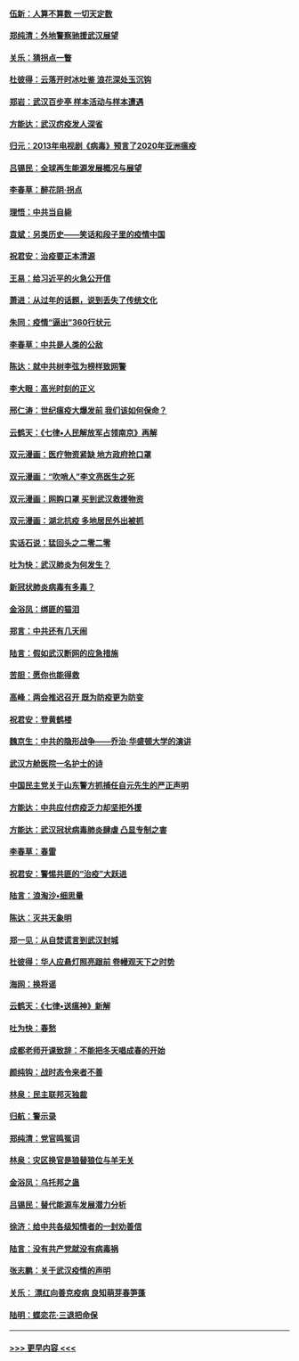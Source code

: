 #### [伍新：人算不算数 一切天定数](../pages/nsc993/n11893372.md?t=02252002) 
#### [郑纯清：外地警察驰援武汉展望](../pages/nsc993/n11893115.md?t=02252002) 
#### [关乐：猜拐点一瞥](../pages/nsc993/n11893020.md?t=02252002) 
#### [杜彼得：云落开时冰吐鉴 浪花深处玉沉钩](../pages/nsc993/n11892107.md?t=02252002) 
#### [郑岩：武汉百步亭 样本活动与样本遭遇](../pages/nsc993/n11892310.md?t=02252002) 
#### [方能达：武汉疠疫发人深省](../pages/nsc993/n11891376.md?t=02252002) 
#### [归元：2013年电视剧《病毒》预言了2020年亚洲瘟疫](../pages/nsc993/n11891126.md?t=02252002) 
#### [吕锡民：全球再生能源发展概况与展望](../pages/nsc993/n11890613.md?t=02252002) 
#### [李春草：醉花阴·拐点](../pages/nsc993/n11890567.md?t=02252002) 
#### [理悟：中共当自毙](../pages/nsc993/n11890559.md?t=02252002) 
#### [袁斌：另类历史——笑话和段子里的疫情中国](../pages/nsc993/n11889243.md?t=02252002) 
#### [祝君安：治疫要正本清源](../pages/nsc993/n11889085.md?t=02252002) 
#### [王易：给习近平的火急公开信](../pages/nsc993/n11888225.md?t=02252002) 
#### [萧进：从过年的话题，说到丢失了传统文化](../pages/nsc993/n11887732.md?t=02252002) 
#### [朱同：疫情“逼出”360行状元](../pages/nsc993/n11887678.md?t=02252002) 
#### [李春草：中共是人类的公敌](../pages/nsc993/n11887656.md?t=02252002) 
#### [陈达：就中共树李弦为榜样致网警](../pages/nsc993/n11887625.md?t=02252002) 
#### [李大眼：高光时刻的正义](../pages/nsc993/n11887585.md?t=02252002) 
#### [邢仁涛：世纪瘟疫大爆发前 我们该如何保命？](../pages/nsc993/n11887535.md?t=02252002) 
#### [云鹤天：《七律▪人民解放军占领南京》再解](../pages/nsc993/n11887524.md?t=02252002) 
#### [双元漫画：医疗物资紧缺 地方政府抢口罩](../pages/nsc993/n11884744.md?t=02252002) 
#### [双元漫画：“吹哨人”李文亮医生之死](../pages/nsc993/n11884705.md?t=02252002) 
#### [双元漫画：网购口罩 买到武汉救援物资](../pages/nsc993/n11884670.md?t=02252002) 
#### [双元漫画：湖北抗疫 多地居民外出被抓](../pages/nsc993/n11884643.md?t=02252002) 
#### [实话石说：猛回头之二零二零](../pages/nsc993/n11883968.md?t=02252002) 
#### [吐为快：武汉肺炎为何发生？](../pages/nsc993/n11882180.md?t=02252002) 
#### [新冠状肺炎病毒有多毒？](../pages/nsc993/n11881790.md?t=02252002) 
#### [金浴凤：绑匪的猫泪](../pages/nsc993/n11880664.md?t=02252002) 
#### [郑言：中共还有几天闹](../pages/nsc993/n11880645.md?t=02252002) 
#### [陆言：假如武汉断网的应急措施](../pages/nsc993/n11880619.md?t=02252002) 
#### [苦胆：愿你也能得救](../pages/nsc993/n11880601.md?t=02252002) 
#### [高峰：两会推迟召开  既为防疫更为防变](../pages/nsc993/n11879977.md?t=02252002) 
#### [祝君安：登黄鹤楼](../pages/nsc993/n11880583.md?t=02252002) 
#### [魏京生：中共的隐形战争——乔治‧华盛顿大学的演讲](../pages/nsc993/n11879765.md?t=02252002) 
#### [武汉方舱医院一名护士的诗](../pages/nsc993/n11878480.md?t=02252002) 
#### [中国民主党关于山东警方抓捕任自元先生的严正声明](../pages/nsc993/n11877506.md?t=02252002) 
#### [方能达：中共应付疠疫乏力却坚拒外援](../pages/nsc993/n11877497.md?t=02252002) 
#### [方能达：武汉冠状病毒肺炎肆虐 凸显专制之害](../pages/nsc993/n11877475.md?t=02252002) 
#### [李春草：春雷](../pages/nsc993/n11876287.md?t=02252002) 
#### [祝君安：警惕共匪的“治疫”大跃进](../pages/nsc993/n11876084.md?t=02252002) 
#### [陆言：浪淘沙•细思量](../pages/nsc993/n11876071.md?t=02252002) 
#### [陈达：灭共天象明](../pages/nsc993/n11876063.md?t=02252002) 
#### [郑一见：从自焚谎言到武汉封城](../pages/nsc993/n11875621.md?t=02252002) 
#### [杜彼得：华人应悬灯照亮跟前 卷幔观天下之时势](../pages/nsc993/n11874822.md?t=02252002) 
#### [海网：换将谣](../pages/nsc993/n11873712.md?t=02252002) 
#### [云鹤天：《七律▪送瘟神》新解](../pages/nsc993/n11873598.md?t=02252002) 
#### [吐为快：春愁](../pages/nsc993/n11872801.md?t=02252002) 
#### [成都老师开课致辞：不能把冬天唱成春的开始](../pages/nsc993/n11872653.md?t=02252002) 
#### [颜纯钩：战时态令来者不善](../pages/nsc993/n11872011.md?t=02252002) 
#### [林泉：民主联邦灭独裁](../pages/nsc993/n11870998.md?t=02252002) 
#### [归航：警示录](../pages/nsc993/n11870963.md?t=02252002) 
#### [郑纯清：党官鸣冤词](../pages/nsc993/n11870938.md?t=02252002) 
#### [林泉：灾区换官是狼替狼位与羊无关](../pages/nsc993/n11870896.md?t=02252002) 
#### [金浴凤：乌托邦之蛊](../pages/nsc993/n11870879.md?t=02252002) 
#### [吕锡民：替代能源车发展潜力分析](../pages/nsc993/n11870656.md?t=02252002) 
#### [徐济：给中共各级知情者的一封劝善信](../pages/nsc993/n11868561.md?t=02252002) 
#### [陆言：没有共产党就没有病毒祸](../pages/nsc993/n11868232.md?t=02252002) 
#### [张志鹏：关于武汉疫情的声明](../pages/nsc993/n11867182.md?t=02252002) 
#### [关乐： 漂红向善克疫病 良知萌芽春笋蓬](../pages/nsc993/n11865710.md?t=02252002) 
#### [陆明：蝶恋花‧三退把命保](../pages/nsc993/n11865673.md?t=02252002) 

----
#### [ >>> 更早内容 <<< ](../indexes/nsc993-earlier.md)
